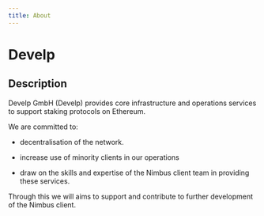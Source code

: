 ```yaml
---
title: About
---
```


<head>
  <title>About</title>
</head>

# Develp

## Description

Develp GmbH (Develp) provides core infrastructure and operations services to support staking protocols on Ethereum. 

We are committed to:

- decentralisation of the network.

- increase use of minority clients in our operations

- draw on the skills and expertise of the Nimbus client team in providing these services. 

Through this we will aims to support and contribute to further development of the Nimbus client.

